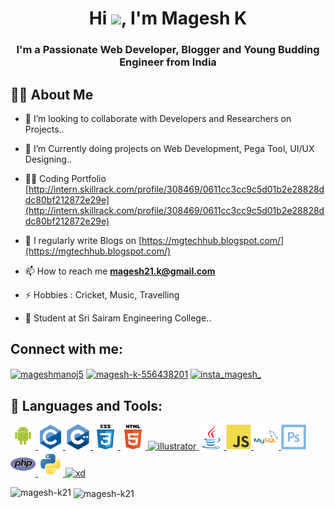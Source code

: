 <h1 align="center">Hi <img src="https://raw.githubusercontent.com/MartinHeinz/MartinHeinz/master/wave.gif" width="30px">, I'm Magesh K</h1>
<h3 align="center">I'm a Passionate Web Developer, Blogger and Young Budding Engineer from India</h3>

## 🙋‍♂️ About Me

- 👯 I’m looking to collaborate with Developers and Researchers on Projects..
- 🤝 I’m Currently doing projects on Web Development, Pega Tool, UI/UX Designing..
- 👨‍💻 Coding Portfolio [http://intern.skillrack.com/profile/308469/0611cc3cc9c5d01b2e28828ddc80bf212872e29e](http://intern.skillrack.com/profile/308469/0611cc3cc9c5d01b2e28828ddc80bf212872e29e)

- 📝 I regularly write Blogs on [https://mgtechhub.blogspot.com/](https://mgtechhub.blogspot.com/)

- 📫 How to reach me **magesh21.k@gmail.com**
- ⚡ Hobbies : Cricket, Music, Travelling
- 🌱 Student at Sri Sairam Engineering College..

## Connect with me:
<p align="left">
<a href="https://twitter.com/mageshmanoj5" target="blank"><img align="center" src="https://raw.githubusercontent.com/rahuldkjain/github-profile-readme-generator/master/src/images/icons/Social/twitter.svg" alt="mageshmanoj5" height="30" width="40" /></a>
<a href="https://linkedin.com/in/magesh-k-556438201" target="blank"><img align="center" src="https://raw.githubusercontent.com/rahuldkjain/github-profile-readme-generator/master/src/images/icons/Social/linked-in-alt.svg" alt="magesh-k-556438201" height="30" width="40" /></a>
<a href="https://instagram.com/insta_magesh_" target="blank"><img align="center" src="https://raw.githubusercontent.com/rahuldkjain/github-profile-readme-generator/master/src/images/icons/Social/instagram.svg" alt="insta_magesh_" height="30" width="40" /></a>
</p>

## 🚀 Languages and Tools:

<p align="left"> <a href="https://developer.android.com" target="_blank"> <img src="https://raw.githubusercontent.com/devicons/devicon/master/icons/android/android-original-wordmark.svg" alt="android" width="40" height="40"/> </a> <a href="https://www.cprogramming.com/" target="_blank"> <img src="https://raw.githubusercontent.com/devicons/devicon/master/icons/c/c-original.svg" alt="c" width="40" height="40"/> </a> <a href="https://www.w3schools.com/cpp/" target="_blank"> <img src="https://raw.githubusercontent.com/devicons/devicon/master/icons/cplusplus/cplusplus-original.svg" alt="cplusplus" width="40" height="40"/> </a> <a href="https://www.w3schools.com/css/" target="_blank"> <img src="https://raw.githubusercontent.com/devicons/devicon/master/icons/css3/css3-original-wordmark.svg" alt="css3" width="40" height="40"/> </a> <a href="https://www.w3.org/html/" target="_blank"> <img src="https://raw.githubusercontent.com/devicons/devicon/master/icons/html5/html5-original-wordmark.svg" alt="html5" width="40" height="40"/> </a> <a href="https://www.adobe.com/in/products/illustrator.html" target="_blank"> <img src="https://www.vectorlogo.zone/logos/adobe_illustrator/adobe_illustrator-icon.svg" alt="illustrator" width="40" height="40"/> </a> <a href="https://www.java.com" target="_blank"> <img src="https://raw.githubusercontent.com/devicons/devicon/master/icons/java/java-original.svg" alt="java" width="40" height="40"/> </a> <a href="https://developer.mozilla.org/en-US/docs/Web/JavaScript" target="_blank"> <img src="https://raw.githubusercontent.com/devicons/devicon/master/icons/javascript/javascript-original.svg" alt="javascript" width="40" height="40"/> </a> <a href="https://www.mysql.com/" target="_blank"> <img src="https://raw.githubusercontent.com/devicons/devicon/master/icons/mysql/mysql-original-wordmark.svg" alt="mysql" width="40" height="40"/> </a> <a href="https://www.photoshop.com/en" target="_blank"> <img src="https://raw.githubusercontent.com/devicons/devicon/master/icons/photoshop/photoshop-line.svg" alt="photoshop" width="40" height="40"/> </a> <a href="https://www.php.net" target="_blank"> <img src="https://raw.githubusercontent.com/devicons/devicon/master/icons/php/php-original.svg" alt="php" width="40" height="40"/> </a> <a href="https://www.python.org" target="_blank"> <img src="https://raw.githubusercontent.com/devicons/devicon/master/icons/python/python-original.svg" alt="python" width="40" height="40"/> </a> <a href="https://www.adobe.com/products/xd.html" target="_blank"> <img src="https://cdn.worldvectorlogo.com/logos/adobe-xd.svg" alt="xd" width="40" height="40"/> </a> </p>

<p><img align="left" src="https://github-readme-stats.vercel.app/api/top-langs?username=magesh-k21&show_icons=true&locale=en&layout=compact" alt="magesh-k21" /></p>

<p>&nbsp;<img align="center" src="https://github-readme-stats.vercel.app/api?username=magesh-k21&show_icons=true&locale=en" alt="magesh-k21" /></p>


